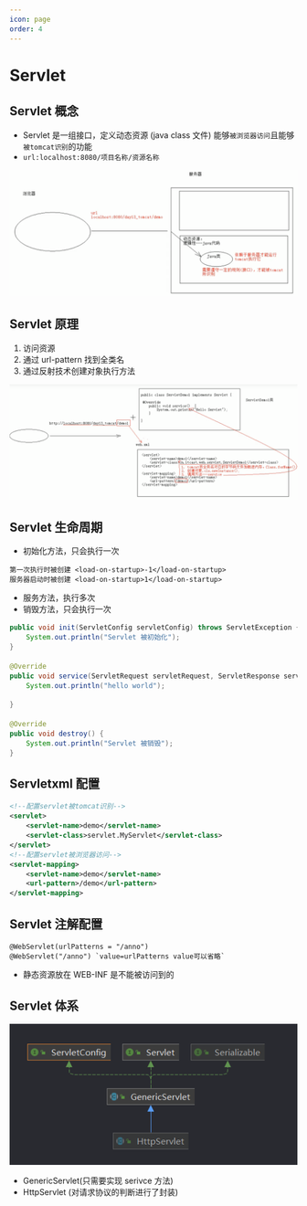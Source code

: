 ```yaml
---
icon: page
order: 4
---
```

# Servlet

## Servlet 概念

- Servlet 是一组接口，定义动态资源 (java class 文件) 能够`被浏览器访问`且能够`被tomcat识别`的功能
- `url:localhost:8080/项目名称/资源名称`

![image-20230417151601697](./assets/image-20230417151601697.png)

## Servlet 原理

1. 访问资源
2. 通过 url-pattern 找到全类名
3. 通过反射技术创建对象执行方法

![image-20230417151604958](./assets/image-20230417151604958.png)

## Servlet 生命周期

- 初始化方法，只会执行一次

```
第一次执行时被创建 <load-on-startup>-1</load-on-startup>
服务器启动时被创建 <load-on-startup>1</load-on-startup>
```

- 服务方法，执行多次
- 销毁方法，只会执行一次

```java
public void init(ServletConfig servletConfig) throws ServletException {
    System.out.println("Servlet 被初始化");
}

@Override
public void service(ServletRequest servletRequest, ServletResponse servletResponse) throws ServletException, IOException {
    System.out.println("hello world");

}

@Override
public void destroy() {
    System.out.println("Servlet 被销毁");
}
```

## Servletxml 配置

```xml
<!--配置servlet被tomcat识别-->
<servlet>
    <servlet-name>demo</servlet-name>
    <servlet-class>servlet.MyServlet</servlet-class>
</servlet>
<!--配置servlet被浏览器访问-->
<servlet-mapping>
    <servlet-name>demo</servlet-name>
    <url-pattern>/demo</url-pattern>
</servlet-mapping>
```

## Servlet 注解配置

```
@WebServlet(urlPatterns = "/anno")
@WebServlet("/anno") `value=urlPatterns value可以省略`
```

- 静态资源放在 WEB-INF 是不能被访问到的

## Servlet 体系

![image-20220328094908008](./assets/image-20230417151609657.png) 

- GenericServlet(只需要实现 serivce 方法)
- HttpServlet (对请求协议的判断进行了封装)
